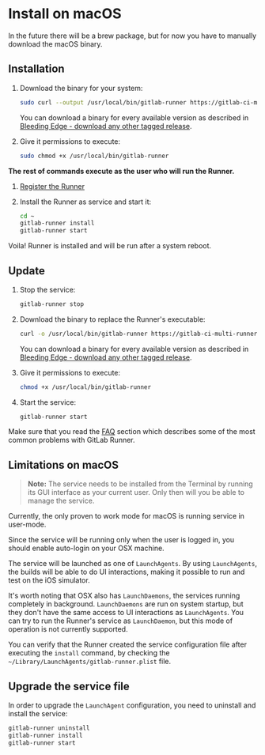 # Install on macOS

In the future there will be a brew package, but for now you have to manually
download the macOS binary.

## Installation

1. Download the binary for your system:

    ```bash
    sudo curl --output /usr/local/bin/gitlab-runner https://gitlab-ci-multi-runner-downloads.s3.amazonaws.com/latest/binaries/gitlab-ci-multi-runner-darwin-amd64
    ```

    You can download a binary for every available version as described in
    [Bleeding Edge - download any other tagged release](bleeding-edge.md#download-any-other-tagged-release).

1. Give it permissions to execute:

    ```bash
    sudo chmod +x /usr/local/bin/gitlab-runner
    ```

**The rest of commands execute as the user who will run the Runner.**

1. [Register the Runner](../register/index.md)
1. Install the Runner as service and start it:

    ```bash
    cd ~
    gitlab-runner install
    gitlab-runner start
    ```

Voila! Runner is installed and will be run after a system reboot.

## Update

1. Stop the service:

    ```bash
    gitlab-runner stop
    ```

1. Download the binary to replace the Runner's executable:

    ```bash
    curl -o /usr/local/bin/gitlab-runner https://gitlab-ci-multi-runner-downloads.s3.amazonaws.com/latest/binaries/gitlab-ci-multi-runner-darwin-amd64
    ```

    You can download a binary for every available version as described in
    [Bleeding Edge - download any other tagged release](bleeding-edge.md#download-any-other-tagged-release).

1. Give it permissions to execute:

    ```bash
    chmod +x /usr/local/bin/gitlab-runner
    ```

1. Start the service:

    ```bash
    gitlab-runner start
    ```

Make sure that you read the [FAQ](../faq/README.md) section which describes
some of the most common problems with GitLab Runner.

## Limitations on macOS

>**Note:**
The service needs to be installed from the Terminal by running its GUI
interface as your current user. Only then will you be able to manage the service.

Currently, the only proven to work mode for macOS is running service in user-mode.

Since the service will be running only when the user is logged in, you should
enable auto-login on your OSX machine.

The service will be launched as one of `LaunchAgents`. By using `LaunchAgents`,
the builds will be able to do UI interactions, making it possible to run and
test on the iOS simulator.

It's worth noting that OSX also has `LaunchDaemons`, the services running
completely in background. `LaunchDaemons` are run on system startup, but they
don't have the same access to UI interactions as `LaunchAgents`. You can try to
run the Runner's service as `LaunchDaemon`, but this mode of operation is not
currently supported.

You can verify that the Runner created the service configuration file after
executing the `install` command, by checking the
`~/Library/LaunchAgents/gitlab-runner.plist` file.

## Upgrade the service file

In order to upgrade the `LaunchAgent` configuration, you need to uninstall and
install the service:

```bash
gitlab-runner uninstall
gitlab-runner install
gitlab-runner start
```
